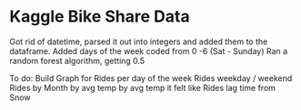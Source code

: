 Kaggle Bike Share Data
=================================

Got rid of datetime, parsed it out into integers and added them to the dataframe.
Added days of the week coded from 0 -6 (Sat - Sunday)
Ran a random forest algorithm, getting 0.5 

To do:
Build Graph for
    Rides per day of the week
    Rides weekday / weekend
    Rides by Month
        by avg temp
        by avg temp it felt like
    Rides lag time from Snow

